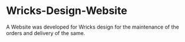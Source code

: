 # Wricks-Design-Website
A Website was developed for Wricks design for the maintenance of the orders and delivery of the same.
